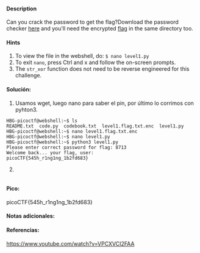 
#### Description
Can you crack the password to get the flag?Download the password checker [here](https://artifacts.picoctf.net/c/12/level1.py) and you'll need the encrypted [flag](https://artifacts.picoctf.net/c/12/level1.flag.txt.enc) in the same directory too.
#### Hints 
1. To view the file in the webshell, do: `$ nano level1.py`
2. To exit `nano`, press Ctrl and x and follow the on-screen prompts.
3. The `str_xor` function does not need to be reverse engineered for this challenge.


#### Solución:

1. Usamos wget, luego nano para saber el pin, por último lo corrimos con pyhton3.

````
HBG-picoctf@webshell:~$ ls
README.txt  code.py  codebook.txt  level1.flag.txt.enc  level1.py
HBG-picoctf@webshell:~$ nano level1.flag.txt.enc 
HBG-picoctf@webshell:~$ nano level1.py 
HBG-picoctf@webshell:~$ python3 level1.py 
Please enter correct password for flag: 8713
Welcome back... your flag, user:
picoCTF{545h_r1ng1ng_1b2fd683}
`````

2.

````

`````


#### Pico:
picoCTF{545h_r1ng1ng_1b2fd683}

#### Notas adicionales:


#### Referencias:
https://www.youtube.com/watch?v=VPCXVCI2FAA

